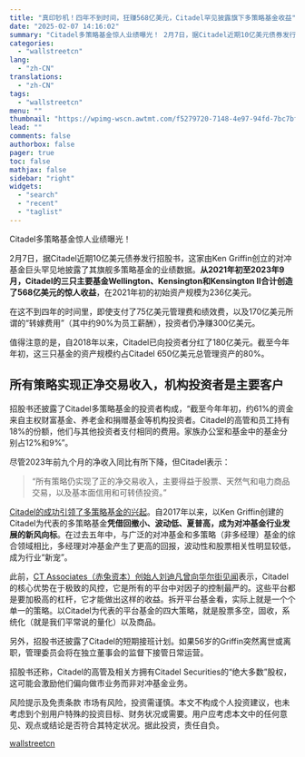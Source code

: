 ```yaml
---
title: "真印钞机！四年不到时间，狂赚568亿美元，Citadel罕见披露旗下多策略基金收益"
date: "2025-02-07 14:16:02"
summary: "Citadel多策略基金惊人业绩曝光！ 2月7日，据Citadel近期10亿美元债券发行招股书，这家..."
categories:
  - "wallstreetcn"
lang:
  - "zh-CN"
translations:
  - "zh-CN"
tags:
  - "wallstreetcn"
menu: ""
thumbnail: "https://wpimg-wscn.awtmt.com/f5279720-7148-4e97-94fd-7bc7bf5e175d.png"
lead: ""
comments: false
authorbox: false
pager: true
toc: false
mathjax: false
sidebar: "right"
widgets:
  - "search"
  - "recent"
  - "taglist"
---
```


Citadel多策略基金惊人业绩曝光！

2月7日，据Citadel近期10亿美元债券发行招股书，这家由Ken Griffin创立的对冲基金巨头罕见地披露了其旗舰多策略基金的业绩数据。**从2021年初至2023年9月，Citadel的三只主要基金Wellington、Kensington和Kensington II合计创造了568亿美元的惊人收益**，在2021年初的初始资产规模为236亿美元。

在这不到四年的时间里，即使支付了75亿美元管理费和绩效费，以及170亿美元所谓的“转嫁费用”（其中约90%为员工薪酬），投资者仍净赚300亿美元。

值得注意的是，自2018年以来，Citadel已向投资者分红了180亿美元。截至今年年初，这三只基金的资产规模约占Citadel 650亿美元总管理资产的80%。

所有策略实现正净交易收入，机构投资者是主要客户
-----------------------

招股书还披露了Citadel多策略基金的投资者构成，“截至今年年初，约61%的资金来自主权财富基金、养老金和捐赠基金等机构投资者。Citadel的高管和员工持有18%的份额，他们与其他投资者支付相同的费用。家族办公室和基金中的基金分别占12%和9%”。

尽管2023年前九个月的净收入同比有所下降，但Citadel表示：

> “所有策略仍实现了正的净交易收入，主要得益于股票、天然气和电力商品交易，以及基本面信用和可转债投资。”

[Citadel的成功引领了多策略基金的兴起](https://wallstreetcn.com/articles/3738953)。自2017年以来，以Ken Griffin创建的Citadel为代表的多策略基金**凭借回撤小、波动低、夏普高，成为对冲基金行业发展的新风向标**。在过去五年中，与广泛的对冲基金和多策略（非多经理）基金的综合领域相比，多经理对冲基金产生了更高的回报，波动性和股票相关性明显较低，成为行业“新宠”。

此前，[CT Associates（赤兔资本）创始人刘迪凡曾向华尔街见闻](https://wallstreetcn.com/articles/3732948)表示，Citadel的核心优势在于极致的风控，它是所有的平台中对因子的控制最严的。这些平台都是要加极高的杠杆，它才能做出这样的收益。拆开平台基金看，实际上就是一个个单一的策略。以Citadel为代表的平台基金的四大策略，就是股票多空，固收，系统化（就是我们平常说的量化）以及商品。

另外，招股书还披露了Citadel的短期接班计划。如果56岁的Griffin突然离世或离职，管理委员会将在独立董事会的监督下接管日常运营。

招股书还称，Citadel的高管及相关方拥有Citadel Securities的“绝大多数”股权，这可能会激励他们偏向做市业务而非对冲基金业务。

风险提示及免责条款
市场有风险，投资需谨慎。本文不构成个人投资建议，也未考虑到个别用户特殊的投资目标、财务状况或需要。用户应考虑本文中的任何意见、观点或结论是否符合其特定状况。据此投资，责任自负。

[wallstreetcn](https://wallstreetcn.com/articles/3740553)
